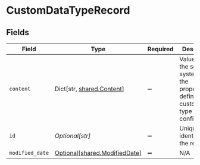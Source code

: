# CustomDataTypeRecord


## Fields

| Field                                                                                           | Type                                                                                            | Required                                                                                        | Description                                                                                     |
| ----------------------------------------------------------------------------------------------- | ----------------------------------------------------------------------------------------------- | ----------------------------------------------------------------------------------------------- | ----------------------------------------------------------------------------------------------- |
| `content`                                                                                       | Dict[str, [shared.Content](../../models/shared/content.md)]                                     | :heavy_minus_sign:                                                                              | Values from the source system for the properties defined in the custom data type configuration. |
| `id`                                                                                            | *Optional[str]*                                                                                 | :heavy_minus_sign:                                                                              | Unique identifier of the record.                                                                |
| `modified_date`                                                                                 | [Optional[shared.ModifiedDate]](../../models/shared/modifieddate.md)                            | :heavy_minus_sign:                                                                              | N/A                                                                                             |